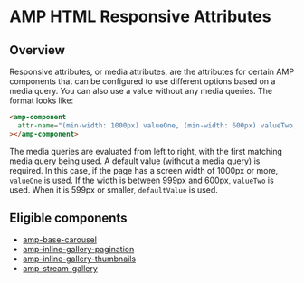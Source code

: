 <!---
Copyright 2021 The AMP HTML Authors. All Rights Reserved.

Licensed under the Apache License, Version 2.0 (the "License");
you may not use this file except in compliance with the License.
You may obtain a copy of the License at

      http://www.apache.org/licenses/LICENSE-2.0

Unless required by applicable law or agreed to in writing, software
distributed under the License is distributed on an "AS-IS" BASIS,
WITHOUT WARRANTIES OR CONDITIONS OF ANY KIND, either express or implied.
See the License for the specific language governing permissions and
limitations under the License.
-->

# AMP HTML Responsive Attributes

## Overview

Responsive attributes, or media attributes, are the attributes for certain AMP components that can be configured to use different options based on a media query. You can also use a value without any media queries. The format looks like:

```html
<amp-component
  attr-name="(min-width: 1000px) valueOne, (min-width: 600px) valueTwo, defaultValue"
></amp-component>
```

The media queries are evaluated from left to right, with the first matching
media query being used. A default value (without a media query) is required. In
this case, if the page has a screen width of 1000px or more, `valueOne` is used.
If the width is between 999px and 600px, `valueTwo` is used. When it is 599px or
smaller, `defaultValue` is used.

## Eligible components

-   [amp-base-carousel](./../extensions/amp-base-carousel/amp-base-carousel.md)
-   [amp-inline-gallery-pagination](./../extensions/amp-inline-gallery/amp-inline-gallery.md#include-pagination-indicators)
-   [amp-inline-gallery-thumbnails](./../extensions/amp-inline-gallery/amp-inline-gallery.md#include-pagination-thumbnails)
-   [amp-stream-gallery](./../extensions/amp-stream-gallery/amp-stream-gallery.md)

